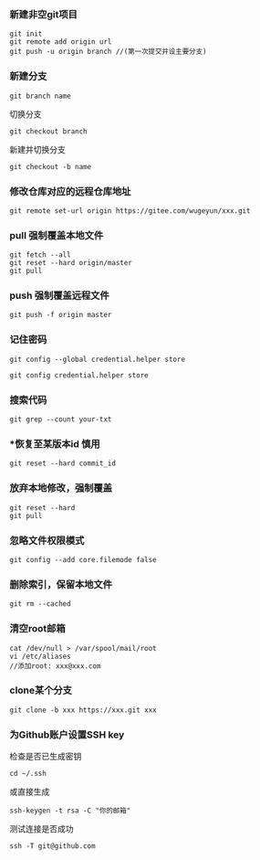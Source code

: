 ### 新建非空git项目
```
git init
git remote add origin url
git push -u origin branch //(第一次提交并设主要分支)
```

### 新建分支
```
git branch name
```
切换分支
```
git checkout branch
```
新建并切换分支
```
git checkout -b name
```
### 修改仓库对应的远程仓库地址
```
git remote set-url origin https://gitee.com/wugeyun/xxx.git
```

### pull 强制覆盖本地文件
```
git fetch --all  
git reset --hard origin/master 
git pull
```
### push 强制覆盖远程文件
```
git push -f origin master
```
### 记住密码
```
git config --global credential.helper store
```
```
git config credential.helper store
```
### 搜索代码
```
git grep --count your-txt
```
### *恢复至某版本id 慎用
```
git reset --hard commit_id
```
### 放弃本地修改，强制覆盖
```
git reset --hard
git pull
```
### 忽略文件权限模式
```
git config --add core.filemode false
```
### 删除索引，保留本地文件
```
git rm --cached
```
### 清空root邮箱
```
cat /dev/null > /var/spool/mail/root
vi /etc/aliases
//添加root: xxx@xxx.com
```
### clone某个分支
```
git clone -b xxx https://xxx.git xxx
```
### 为Github账户设置SSH key
检查是否已生成密钥
```
cd ~/.ssh
```
或直接生成
```
ssh-keygen -t rsa -C "你的邮箱"
```
测试连接是否成功
```
ssh -T git@github.com
```